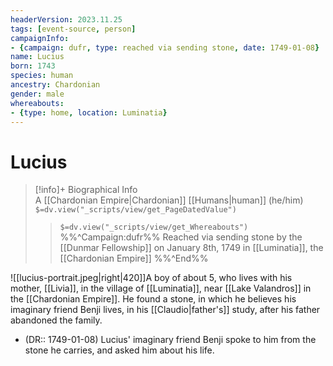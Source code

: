 ```yaml
---
headerVersion: 2023.11.25
tags: [event-source, person]
campaignInfo: 
- {campaign: dufr, type: reached via sending stone, date: 1749-01-08}
name: Lucius
born: 1743
species: human
ancestry: Chardonian
gender: male
whereabouts:
- {type: home, location: Luminatia}
---
```

# Lucius
>[!info]+ Biographical Info  
> A [[Chardonian Empire|Chardonian]] [[Humans|human]] (he/him)  
> `$=dv.view("_scripts/view/get_PageDatedValue")`  
>> `$=dv.view("_scripts/view/get_Whereabouts")`  
>> %%^Campaign:dufr%% Reached via sending stone by the [[Dunmar Fellowship]] on January 8th, 1749 in [[Luminatia]], the [[Chardonian Empire]] %%^End%%

![[lucius-portrait.jpeg|right|420]]A boy of about 5, who lives with his mother, [[Livia]], in the village of [[Luminatia]], near [[Lake Valandros]] in the [[Chardonian Empire]]. He found a stone, in which he believes his imaginary friend Benji lives, in his [[Claudio|father's]] study, after his father abandoned the family. 

- (DR:: 1749-01-08) Lucius' imaginary friend Benji spoke to him from the stone he carries, and asked him about his life. 

